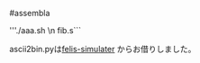 #assembla

'''./aaa.sh \n
fib.s```

ascii2bin.pyは[felis-simulater](https://github.com/ordovicia/felis-simulator)
からお借りしました。
